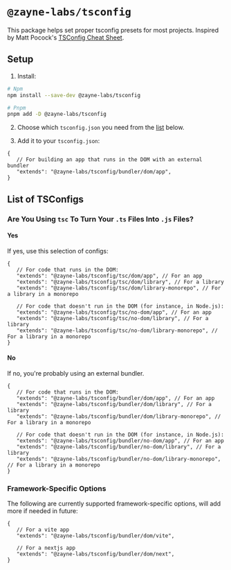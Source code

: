 # `@zayne-labs/tsconfig`

This package helps set proper tsconfig presets for most projects. Inspired by Matt Pocock's [TSConfig Cheat Sheet](https://www.totaltypescript.com/tsconfig-cheat-sheet).

## Setup

1. Install:

```bash
# Npm
npm install --save-dev @zayne-labs/tsconfig

# Pnpm
pnpm add -D @zayne-labs/tsconfig
```

2. Choose which `tsconfig.json` you need from the [list](#list-of-tsconfigs) below.

3. Add it to your `tsconfig.json`:

```jsonc
{
   // For building an app that runs in the DOM with an external bundler
   "extends": "@zayne-labs/tsconfig/bundler/dom/app",
}
```

## List of TSConfigs

### Are You Using `tsc` To Turn Your `.ts` Files Into `.js` Files?

#### Yes

If yes, use this selection of configs:

```jsonc
{
   // For code that runs in the DOM:
   "extends": "@zayne-labs/tsconfig/tsc/dom/app", // For an app
   "extends": "@zayne-labs/tsconfig/tsc/dom/library", // For a library
   "extends": "@zayne-labs/tsconfig/tsc/dom/library-monorepo", // For a library in a monorepo

   // For code that doesn't run in the DOM (for instance, in Node.js):
   "extends": "@zayne-labs/tsconfig/tsc/no-dom/app", // For an app
   "extends": "@zayne-labs/tsconfig/tsc/no-dom/library", // For a library
   "extends": "@zayne-labs/tsconfig/tsc/no-dom/library-monorepo", // For a library in a monorepo
}
```

#### No

If no, you're probably using an external bundler.

```jsonc
{
   // For code that runs in the DOM:
   "extends": "@zayne-labs/tsconfig/bundler/dom/app", // For an app
   "extends": "@zayne-labs/tsconfig/bundler/dom/library", // For a library
   "extends": "@zayne-labs/tsconfig/bundler/dom/library-monorepo", // For a library in a monorepo

   // For code that doesn't run in the DOM (for instance, in Node.js):
   "extends": "@zayne-labs/tsconfig/bundler/no-dom/app", // For an app
   "extends": "@zayne-labs/tsconfig/bundler/no-dom/library", // For a library
   "extends": "@zayne-labs/tsconfig/bundler/no-dom/library-monorepo", // For a library in a monorepo
}
```

### Framework-Specific Options

The following are currently supported framework-specific options, will add more if needed in future:

```jsonc
{
   // For a vite app
   "extends": "@zayne-labs/tsconfig/bundler/dom/vite",

   // For a nextjs app
   "extends": "@zayne-labs/tsconfig/bundler/dom/next",
}
```
